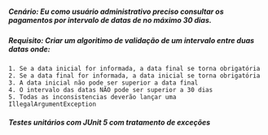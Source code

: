##### Cenário: Eu como usuário administrativo preciso consultar os pagamentos por intervalo de datas de no máximo 30 dias.

##### Requisito: Criar um algoritimo de validação de um intervalo entre duas datas onde:

	1. Se a data inicial for informada, a data final se torna obrigatória
	2. Se a data final for informada, a data inicial se torna obrigatória
	3. A data inicial não pode ser superior a data final
	4. O intervalo das datas NÃO pode ser superior a 30 dias
	5. Todas as inconsistencias deverão lançar uma IllegalArgumentException

##### Testes unitários com JUnit 5 com tratamento de exceções